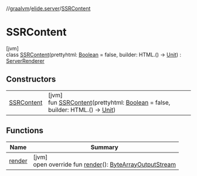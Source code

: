 //[graalvm](../../../index.md)/[elide.server](../index.md)/[SSRContent](index.md)

# SSRContent

[jvm]\
class [SSRContent](index.md)(prettyhtml: [Boolean](https://kotlinlang.org/api/latest/jvm/stdlib/kotlin/-boolean/index.html) = false, builder: HTML.() -&gt; [Unit](https://kotlinlang.org/api/latest/jvm/stdlib/kotlin/-unit/index.html)) : [ServerRenderer](../../elide.server.ssr/-server-renderer/index.md)

## Constructors

| | |
|---|---|
| [SSRContent](-s-s-r-content.md) | [jvm]<br>fun [SSRContent](-s-s-r-content.md)(prettyhtml: [Boolean](https://kotlinlang.org/api/latest/jvm/stdlib/kotlin/-boolean/index.html) = false, builder: HTML.() -&gt; [Unit](https://kotlinlang.org/api/latest/jvm/stdlib/kotlin/-unit/index.html)) |

## Functions

| Name | Summary |
|---|---|
| [render](render.md) | [jvm]<br>open override fun [render](render.md)(): [ByteArrayOutputStream](https://docs.oracle.com/javase/8/docs/api/java/io/ByteArrayOutputStream.html) |
